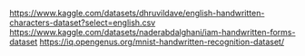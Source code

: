 https://www.kaggle.com/datasets/dhruvildave/english-handwritten-characters-dataset?select=english.csv
https://www.kaggle.com/datasets/naderabdalghani/iam-handwritten-forms-dataset
https://iq.opengenus.org/mnist-handwritten-recognition-dataset/
